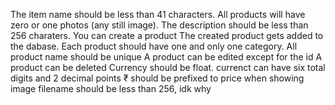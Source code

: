 The item name should be less than 41 characters.
All products will have zero or one photos (any still image).
The description should be less than 256 charaters.
You can create a product
The created product gets added to the dabase.
Each product should have one and only one category.
All product name should be unique
A product can be edited except for the id
A product can be deleted
Currency should be float.
currenct can have six total digits and 2 decimal points
₹ should be prefixed to price when showing
image filename should be less than 256, idk why